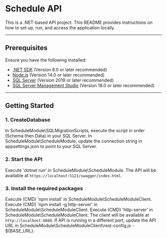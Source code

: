 # Schedule API

This is a .NET-based API project. This README provides instructions on how to set up, run, and access the application locally.

---

## Prerequisites

Ensure you have the following installed:

- [.NET SDK](https://dotnet.microsoft.com/download) (Version 8.0 or later recommended)
- [Node.js](https://nodejs.org/en/download/) (Version 14.0 or later recommended)
- [SQL Server](https://www.microsoft.com/en-us/sql-server/sql-server-downloads) (Version 2019 or later recommended)
- [SQL Server Management Studio](https://docs.microsoft.com/en-us/sql/ssms/download-sql-server-management-studio-ssms) (Version 18.0 or later recommended)

---

## Getting Started

### 1. CreateDatabase
In ScheduleModule\SQLMigrationScripts, execute the script in order (Schema then Data) in your SQL Server.
In ScheduleModule\ScheduleModule, update the connection string in appsettings.json to point to your SQL Server.

### 2. Start the API
Execute 'dotnet run' in ScheduleModule\ScheduleModule. The API will be available at `https://localhost:5121/swagger/index.html`.

### 3. Install the required packages
Execute (CMD) 'npm install' in ScheduleModule\ScheduleModuleClient.
Execute (CMD) 'npm install -g http-server' in ScheduleModule\ScheduleModuleClient.
Execute (CMD) 'http-server' in ScheduleModule\ScheduleModuleClient. The client will be available at `http://localhost:8080`.
If API is running in a different port, update the API URL in ScheduleModule\ScheduleModuleClient\rest-config.js - ${BASE_URL}.